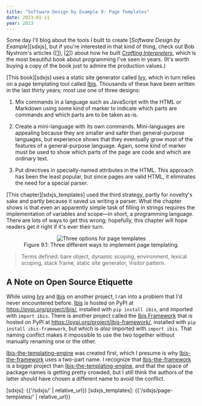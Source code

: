```yaml
---
title: "Software Design by Example 9: Page Templates"
date: 2023-01-11
year: 2023
---
```


Some day I'll blog about the tools I built to create [*Software Design by Example*][sdxjs],
but if you're interested in that kind of thing,
check out Bob Nystrom's articles ([[1][crafting_1]], [[2][crafting_2]])
about how he built [*Crafting Interpreters*][crafting],
which is the most beautiful book about programming I've seen in years.
(It's worth buying a copy of the book just to admire the production values.)

[This book][sdxjs] uses a static site generator called [Ivy][ivy],
which in turn relies on a page templating tool called [Ibis][ibis].
Thousands of these have been written in the last thirty years;
most use one of three designs:

1.  Mix commands in a language such as JavaScript with the HTML or Markdown
    using some kind of marker to indicate which parts are commands
    and which parts are to be taken as-is.

2.  Create a mini-language with its own commands.
    Mini-languages are appealing because they are smaller and safer than general-purpose languages,
    but experience shows that they eventually grow
    most of the features of a general-purpose language.
    Again, some kind of marker must be used to show
    which parts of the page are code and which are ordinary text.

3.  Put directives in specially-named attributes in the HTML.
    This approach has been the least popular,
    but since pages are valid HTML,
    it eliminates the need for a special parser.

[This chapter][sdxjs_templates] used the third strategy,
partly for novelty's sake and partly because it saved us writing a parser.
What the chapter shows is that even an apparently simple task of filling in strings
requires the implementation of variables and scope—in short,
a programming language.
There are lots of ways to get this wrong;
hopefully,
this chapter will hope readers get it right if it's ever their turn.

<figure id="page-templates-options" align="center">
  <img src="{{'/sdxjs/page-templates/options.svg' | relative_url}}" alt="Three options for page templates"/>
  <figcaption>Figure 9.1: Three different ways to implement page templating.</figcaption>
</figure>

> Terms defined: bare object, dynamic scoping, environment, lexical scoping, stack frame, static site generator, Visitor pattern.

## A Note on Open Source Etiquette

While using [Ivy][ivy] and [Ibis][ibis] on another project,
I ran into a problem that I'd never encountered before.
[Ibis][ibis] is hosted on PyPI at <https://pypi.org/project/ibis/>,
installed with `pip install ibis`,
and imported with `import ibis`.
There is another project called the [Ibis Framework][ibis_framework]
that is hosted on PyPI at <https://pypi.org/project/ibis-framework/>,
installed with `pip install ibis-framework`,
but which is *also* imported with `import ibis`.
That naming conflict makes it impossible to use the two together
without manually renaming one or the other.

[Ibis-the-templating-engine][ibis] was created first,
which I presume is why [Ibis-the-framework][ibis_framework] uses a two-part name.
I recognize that [Ibis-the-framework][ibis_framework] is a bigger project
than [Ibis-the-templating-engine][ibis],
and that the space of package names is getting pretty crowded,
but I still think the authors of the latter should have chosen a different name
to avoid the conflict.

[crafting]: https://craftinginterpreters.com/
[crafting_1]: http://journal.stuffwithstuff.com/2020/04/05/crafting-crafting-interpreters/
[crafting_2]: http://journal.stuffwithstuff.com/2021/07/29/640-pages-in-15-months/
[ibis]: http://www.dmulholl.com/docs/ibis/master/
[ibis_framework]: https://ibis-project.org/
[ivy]: https://www.dmulholl.com/docs/ivy/dev/
[sdxjs]: {{'/sdxjs/' | relative_url}}
[sdxjs_templates]: {{'/sdxjs/page-templates/' | relative_url}}